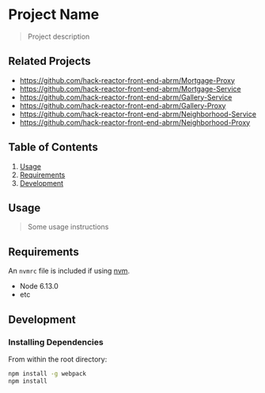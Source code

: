 # Project Name

> Project description

## Related Projects

  - https://github.com/hack-reactor-front-end-abrm/Mortgage-Proxy
  - https://github.com/hack-reactor-front-end-abrm/Mortgage-Service
  - https://github.com/hack-reactor-front-end-abrm/Gallery-Service
  - https://github.com/hack-reactor-front-end-abrm/Gallery-Proxy
  - https://github.com/hack-reactor-front-end-abrm/Neighborhood-Service
  - https://github.com/hack-reactor-front-end-abrm/Neighborhood-Proxy

## Table of Contents

1. [Usage](#Usage)
1. [Requirements](#requirements)
1. [Development](#development)

## Usage

> Some usage instructions

## Requirements

An `nvmrc` file is included if using [nvm](https://github.com/creationix/nvm).

- Node 6.13.0
- etc

## Development

### Installing Dependencies

From within the root directory:

```sh
npm install -g webpack
npm install
```
